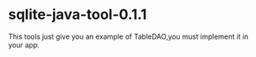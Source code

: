 sqlite-java-tool-0.1.1
======================
This tools just give you an example of TableDAO,you must implement it in your app.
